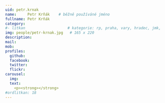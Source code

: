 ```yaml
---
uid: petr.krnak
name:     Petr Krňák  	# běžně používáné jméno
fullname: Petr Krňák
category:
#- litkan                 	# kategorie: rp, praha, vary, hradec, jmk, senat
img: people/petr-krnak.jpg   # 165 x 220
description:
mail:
mob:
profiles:
  github:
  facebook:
  twitter: 
  flickr:
carousel:
  img: 
  text:
    <p><strong></strong>
#ordlitkan: 18
---
```


